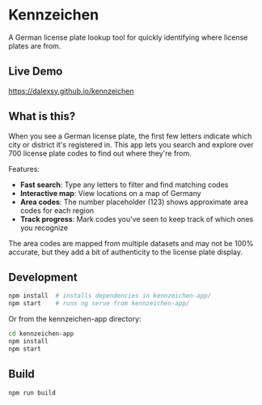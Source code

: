 # Kennzeichen

A German license plate lookup tool for quickly identifying where license plates are from.

## Live Demo

https://dalexsy.github.io/kennzeichen

## What is this?

When you see a German license plate, the first few letters indicate which city or district it's registered in. This app lets you search and explore over 700 license plate codes to find out where they're from.

Features:
- **Fast search**: Type any letters to filter and find matching codes
- **Interactive map**: View locations on a map of Germany
- **Area codes**: The number placeholder (123) shows approximate area codes for each region
- **Track progress**: Mark codes you've seen to keep track of which ones you recognize

The area codes are mapped from multiple datasets and may not be 100% accurate, but they add a bit of authenticity to the license plate display.

## Development

```bash
npm install  # installs dependencies in kennzeichen-app/
npm start    # runs ng serve from kennzeichen-app/
```

Or from the kennzeichen-app directory:

```bash
cd kennzeichen-app
npm install
npm start
```

## Build

```bash
npm run build
```